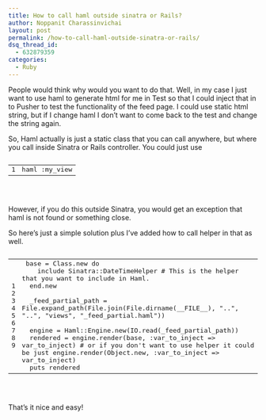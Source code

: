 ```yaml
---
title: How to call haml outside sinatra or Rails?
author: Noppanit Charassinvichai
layout: post
permalink: /how-to-call-haml-outside-sinatra-or-rails/
dsq_thread_id:
  - 632879359
categories:
  - Ruby
---
```

People would think why would you want to do that. Well, in my case I just want to use haml to generate html for me in Test so that I could inject that in to Pusher to test the functionality of the feed page. I could use static html string, but if I change haml I don&#8217;t want to come back to the test and change the string again. 

So, Haml actually is just a static class that you can call anywhere, but where you call inside Sinatra or Rails controller. You could just use 

<pre><div class="codecolorer-container text blackboard" style="overflow:auto;white-space:nowrap;width:100%;">
  <table cellspacing="0" cellpadding="0">
    <tr>
      <td class="line-numbers">
        <div>
          1<br />
        </div>
      </td>
      
      <td>
        <div class="text codecolorer">
          haml :my_view
        </div>
      </td>
    </tr>
  </table>
</div>

</pre>

However, if you do this outside Sinatra, you would get an exception that haml is not found or something close. 

So here&#8217;s just a simple solution plus I&#8217;ve added how to call helper in that as well. 

<pre><div class="codecolorer-container text blackboard" style="overflow:auto;white-space:nowrap;width:100%;">
  <table cellspacing="0" cellpadding="0">
    <tr>
      <td class="line-numbers">
        <div>
          1<br />2<br />3<br />4<br />5<br />6<br />7<br />8<br />9<br />
        </div>
      </td>
      
      <td>
        <div class="text codecolorer">
          &nbsp;base = Class.new do<br />
          &nbsp; &nbsp; include Sinatra::DateTimeHelper # This is the helper that you want to include in Haml.<br />
          &nbsp; end.new<br />
          &nbsp; <br />
          &nbsp; _feed_partial_path = File.expand_path(File.join(File.dirname(__FILE__), "..", "..", "views", "_feed_partial.haml"))<br />
          &nbsp; <br />
          &nbsp; engine = Haml::Engine.new(IO.read(_feed_partial_path))<br />
          &nbsp; rendered = engine.render(base, :var_to_inject =&gt; var_to_inject) # or if you don't want to use helper it could be just engine.render(Object.new, :var_to_inject =&gt; var_to_inject)<br />
          &nbsp; puts rendered
        </div>
      </td>
    </tr>
  </table>
</div>

</pre>

That&#8217;s it nice and easy!